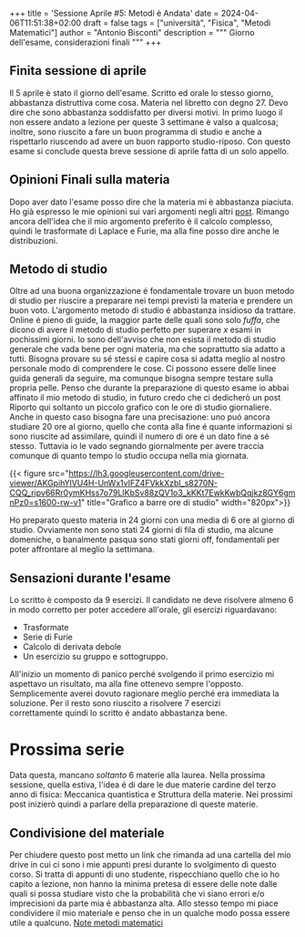 +++
title = 'Sessione Aprile #5: Metodi è Andata'
date = 2024-04-06T11:51:38+02:00
draft = false
tags = ["università", "Fisica", "Metodi Matematici"]
author = "Antonio Bisconti"
description = """
Giorno dell'esame, considerazioni finali
"""
+++

## Finita sessione di aprile
Il 5 aprile è stato il giorno dell'esame. Scritto ed orale lo stesso giorno,
abbastanza distruttiva come cosa. Materia nel libretto con degno 27.
Devo dire che sono abbastanza soddisfatto per diversi motivi. In primo luogo
il non essere andato a lezione per queste 3 settimane è valso a qualcosa; inoltre, 
sono riuscito a fare un buon programma di studio e anche a rispettarlo riuscendo 
ad avere un buon rapporto studio-riposo. Con questo esame si conclude questa 
breve sessione di aprile fatta di un solo appello.

## Opinioni Finali sulla materia
Dopo aver dato l'esame posso dire che la materia mi è abbastanza piaciuta. Ho già
espresso le mie opinioni sui vari argomenti negli altri [post](https://antoniobisconti.blog/post/).
Rimango ancora dell'idea che il mio argomento preferito è il calcolo complesso, quindi le 
trasformate di Laplace e Furie, ma alla fine posso dire anche le distribuzioni. 

## Metodo di studio
Oltre ad una buona organizzazione é fondamentale trovare un buon metodo di studio 
per riuscire a preparare nei tempi previsti la materia e prendere un buon voto.
L'argomento metodo di studio é abbastanza insidioso da trattare. Online é pieno di 
guide, la maggior parte delle quali sono solo _fuffa_, che dicono di avere il metodo 
di studio perfetto per superare $x$ esami in pochissimi giorni. Io sono dell'avviso
che non esista il metodo di studio generale che vada bene per ogni materia, ma che 
soprattutto sia adatto a tutti. Bisogna provare su sé stessi e capire cosa si 
adatta meglio al nostro personale modo di comprendere le cose. Ci possono 
essere delle linee guida generali da seguire, ma comunque bisogna sempre 
testare sulla propria pelle. Penso che durante la preparazione di questo esame 
io abbai affinato il mio metodo di studio, in futuro credo che ci dedicherò un post
Riporto qui soltanto un piccolo grafico con le ore di studio giornaliere. Anche in questo caso bisogna fare 
una precisazione: uno puó ancora studiare 20 ore al giorno, quello che conta alla fine 
é quante informazioni si sono riuscite ad assimilare, quindi il numero di ore 
é un dato fine a sé stesso. Tuttavia io le vado segnando giornalmente per avere traccia 
comunque di quanto tempo lo studio occupa nella mia giornata.

{{< figure src="https://lh3.googleusercontent.com/drive-viewer/AKGpihYlVU4H-UnWx1vIFZ4FVkkXzbI_s8270N-CQQ_ripv66Rr0ymKHss7o79LIKbSv88zQV1o3_kKKt7EwkKwbQqjkz8GY6gmnPz0=s1600-rw-v1" title="Grafico a barre ore di studio" width="820px">}}

Ho preparato questo materia in 24 giorni con una media di 6 ore al giorno di studio. Ovviamente non sono stati 
24 giorni di fila di studio, ma alcune domeniche, o banalmente pasqua sono stati giorni off, fondamentali 
per poter affrontare al meglio la settimana.

## Sensazioni durante l'esame
Lo scritto è composto da 9 esercizi. Il candidato ne deve risolvere almeno 6 in modo corretto 
per poter accedere all'orale, gli esercizi riguardavano:

- Trasformate
- Serie di Furie
- Calcolo di derivata debole
- Un esercizio su gruppo e sottogruppo.

All'inizio un momento di panico perché svolgendo il primo esercizio mi aspettavo 
un risultato, ma alla fine ottenevo sempre l'opposto. Semplicemente averei dovuto ragionare meglio 
perché era immediata la soluzione. Per il resto sono riuscito a risolvere 7 esercizi  
correttamente quindi lo scritto é andato abbastanza bene. 

# Prossima serie
Data questa, mancano _soltanto_ 6 materie alla laurea. Nella prossima sessione, quella 
estiva, l'idea é di dare le due materie cardine del terzo anno di fisica:
Meccanica quantistica e Struttura della materie. Nei prossimi post inizierò quindi a parlare della preparazione 
di queste materie.

## Condivisione del materiale
Per chiudere questo post metto un link che rimanda ad una cartella del mio drive in cui ci sono 
i mie appunti presi durante lo svolgimento di questo corso. Si tratta di appunti di uno studente, 
rispecchiano quello che io ho capito a lezione, non hanno la minima pretesa di essere delle note 
dalle quali si possa studiare visto che la probabilità che vi siano errori e/o imprecisioni da 
parte mia é abbastanza alta. Allo stesso tempo mi piace condividere il mio materiale e penso 
che in un qualche modo possa essere utile a qualcuno. [Note metodi matematici](https://drive.google.com/drive/folders/1FiHrvq5A6RUtmt4214NICUa9ofZsR1wt?usp=sharing)
